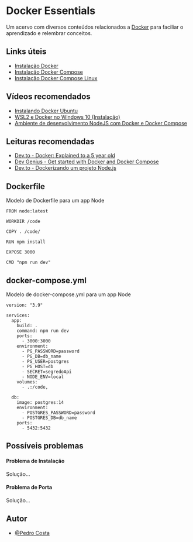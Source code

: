 
# Docker Essentials

Um acervo com diversos conteúdos relacionados a [Docker](https://docs.docker.com/) para faciliar o aprendizado e relembrar conceitos.


## Links úteis

 - [Instalação Docker](https://docs.docker.com/get-docker/)
 - [Instalação Docker Compose](https://docs.docker.com/compose/install/)
 - [Instalação Docker Compose Linux](https://docs.docker.com/compose/install/compose-plugin/#installing-compose-on-linux-systems)
## Vídeos recomendados

 - [Instalando Docker Ubuntu](https://www.youtube.com/watch?v=q4ZK6IJCS6Q&ab_channel=ROVEEb)
 - [WSL2 e Docker no Windows 10 (Instalação)](https://www.youtube.com/watch?v=05YN8F8ajBc&ab_channel=Ot%C3%A1vioMiranda)
 - [Ambiente de desenvolvimento NodeJS com Docker e Docker Compose](https://www.youtube.com/watch?v=AVNADGzXrrQ&ab_channel=Rocketseat)
## Leituras recomendadas

 - [Dev.to - Docker: Explained to a 5 year old](https://dev.to/dhravya/docker-explained-to-a-5-year-old-2cbg)
 - [Dev Genius - Get started with Docker and Docker Compose](https://blog.devgenius.io/get-started-with-docker-and-docker-compose-cddcb5a3f3b9)
 - [Dev.to - Dockerizando um projeto Node.js](https://dev.to/dotmendes/ambiente-de-desenvolvimento-node-js-com-docker-3dco)


## Dockerfile

Modelo de Dockerfile para um app Node

```
FROM node:latest

WORKDIR /code

COPY . /code/

RUN npm install

EXPOSE 3000

CMD "npm run dev"
```



## docker-compose.yml

Modelo de docker-compose.yml para um app Node

```
version: "3.9"

services:
  app:
    build: .
    command: npm run dev
    ports:
      - 3000:3000
    environment:
      - PG_PASSWORD=password
      - PG_DB=db_name
      - PG_USER=postgres
      - PG_HOST=db
      - SECRET=segredoApi
      - NODE_ENV=local
    volumes:
      - .:/code,

  db:
    image: postgres:14
    environment:
      - POSTGRES_PASSWORD=password
      - POSTGRES_DB=db_name
    ports:
      - 5432:5432
```



## Possíveis problemas

#### Problema de Instalação

Solução...

#### Problema de Porta

Solução...


## Autor

- [@Pedro Costa](https://github.com/phmc99)